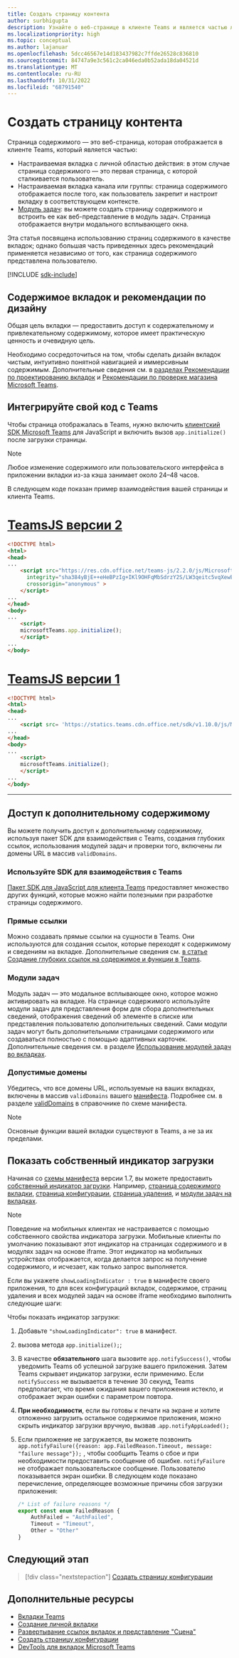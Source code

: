 ```yaml
---
title: Создать страницу контента
author: surbhigupta
description: Узнайте о веб-странице в клиенте Teams и является частью личной, канала или настраиваемой вкладки группы. Создайте страницу содержимого и вставьте ее в виде веб-представления в модуль задач.
ms.localizationpriority: high
ms.topic: conceptual
ms.author: lajanuar
ms.openlocfilehash: 5dcc46567e14d183437982c7ffde26528c836810
ms.sourcegitcommit: 84747a9e3c561c2ca046eda0b52ada18da04521d
ms.translationtype: MT
ms.contentlocale: ru-RU
ms.lasthandoff: 10/31/2022
ms.locfileid: "68791540"
---
```

# <a name="create-a-content-page"></a>Создать страницу контента

Страница содержимого — это веб-страница, которая отображается в клиенте Teams, который является частью:

* Настраиваемая вкладка с личной областью действия: в этом случае страница содержимого — это первая страница, с которой сталкивается пользователь.
* Настраиваемая вкладка канала или группы: страница содержимого отображается после того, как пользователь закрепит и настроит вкладку в соответствующем контексте.
* [Модуль задач](~/task-modules-and-cards/what-are-task-modules.md): вы можете создать страницу содержимого и встроить ее как веб-представление в модуль задач. Страница отображается внутри модального всплывающего окна.

Эта статья посвящена использованию страниц содержимого в качестве вкладок; однако большая часть приведенных здесь рекомендаций применяется независимо от того, как страница содержимого представлена пользователю.

[!INCLUDE [sdk-include](~/includes/sdk-include.md)]

## <a name="tab-content-and-design-guidelines"></a>Содержимое вкладок и рекомендации по дизайну

Общая цель вкладки — предоставить доступ к содержательному и привлекательному содержимому, которое имеет практическую ценность и очевидную цель.

Необходимо сосредоточиться на том, чтобы сделать дизайн вкладок чистым, интуитивно понятной навигацией и иммерсивным содержимым. Дополнительные сведения см. в [разделах Рекомендации по проектированию вкладок](~/tabs/design/tabs.md) и [Рекомендации по проверке магазина Microsoft Teams](~/concepts/deploy-and-publish/appsource/prepare/teams-store-validation-guidelines.md).

## <a name="integrate-your-code-with-teams"></a>Интегрируйте свой код с Teams

Чтобы страница отображалась в Teams, нужно включить [клиентский SDK Microsoft Teams](/javascript/api/overview/msteams-client?view=msteams-client-js-latest&preserve-view=true) для JavaScript и включить вызов `app.initialize()` после загрузки страницы.

> [!NOTE]
> Любое изменение содержимого или пользовательского интерфейса в приложении вкладки из-за кэша занимает около 24–48 часов.

В следующем коде показан пример взаимодействия вашей страницы и клиента Teams.

# <a name="teamsjs-v2"></a>[TeamsJS версии 2](#tab/teamsjs-v2)

```html
<!DOCTYPE html>
<html>
<head>
...
    <script src="https://res.cdn.office.net/teams-js/2.2.0/js/MicrosoftTeams.min.js" 
      integrity="sha384yBjE++eHeBPzIg+IKl9OHFqMbSdrzY2S/LW3qeitc5vqXewEYRWegByWzBN/chRh" 
      crossorigin="anonymous" >
    </script>
...
</head>
<body>
...
    <script>
    microsoftTeams.app.initialize();
    </script>
...
</body>
```

# <a name="teamsjs-v1"></a>[TeamsJS версии 1](#tab/teamsjs-v1)

```html
<!DOCTYPE html>
<html>
<head>
...
    <script src= 'https://statics.teams.cdn.office.net/sdk/v1.10.0/js/MicrosoftTeams.min.js'></script>
...
</head>
<body>
...
    <script>
    microsoftTeams.initialize();
    </script>
...
</body>
```

***

## <a name="access-additional-content"></a>Доступ к дополнительному содержимому

Вы можете получить доступ к дополнительному содержимому, используя пакет SDK для взаимодействия с Teams, создания глубоких ссылок, использования модулей задач и проверки того, включены ли домены URL в массив `validDomains`.

### <a name="use-the-sdk-to-interact-with-teams"></a>Используйте SDK для взаимодействия с Teams

[Пакет SDK для JavaScript для клиента Teams](~/tabs/how-to/using-teams-client-sdk.md) предоставляет множество других функций, которые можно найти полезными при разработке страницы содержимого.

### <a name="deep-links"></a>Прямые ссылки

Можно создавать прямые ссылки на сущности в Teams. Они используются для создания ссылок, которые переходят к содержимому и сведениям на вкладке. Дополнительные сведения см. [в статье Создание глубоких ссылок на содержимое и функции в Teams](~/concepts/build-and-test/deep-links.md).

### <a name="task-modules"></a>Модули задач

Модуль задач — это модальное всплывающее окно, которое можно активировать на вкладке. На странице содержимого используйте модули задач для представления форм для сбора дополнительных сведений, отображения сведений об элементе в списке или представления пользователю дополнительных сведений. Сами модули задач могут быть дополнительными страницами содержимого или создаваться полностью с помощью адаптивных карточек. Дополнительные сведения см. в разделе [Использование модулей задач во вкладках](~/task-modules-and-cards/task-modules/task-modules-tabs.md).

### <a name="valid-domains"></a>Допустимые домены

Убедитесь, что все домены URL, используемые на ваших вкладках, включены в массив `validDomains` вашего [манифеста](~/concepts/build-and-test/apps-package.md). Подробнее см. в разделе [validDomains](~/resources/schema/manifest-schema.md#validdomains) в справочнике по схеме манифеста.

> [!NOTE]
> Основные функции вашей вкладки существуют в Teams, а не за их пределами.

## <a name="show-a-native-loading-indicator"></a>Показать собственный индикатор загрузки

Начиная со [схемы манифеста](../../../resources/schema/manifest-schema.md) версии 1.7, вы можете предоставить [собственный индикатор загрузки](../../../resources/schema/manifest-schema.md#showloadingindicator). Например, [страница содержимого вкладки](#integrate-your-code-with-teams), [страница конфигурации](configuration-page.md), [страница удаления](removal-page.md), и [модули задач на вкладках](../../../task-modules-and-cards/task-modules/task-modules-tabs.md).

> [!NOTE]
>
> Поведение на мобильных клиентах не настраивается с помощью собственного свойства индикатора загрузки. Мобильные клиенты по умолчанию показывают этот индикатор на страницах содержимого и в модулях задач на основе iframe. Этот индикатор на мобильных устройствах отображается, когда делается запрос на получение содержимого, и исчезает, как только запрос выполняется.

Если вы укажете `showLoadingIndicator : true` в манифесте своего приложения, то для всех конфигураций вкладок, содержимое, страниц удаления и всех модулей задач на основе iframe необходимо выполнить следующие шаги:

Чтобы показать индикатор загрузки:

1. Добавьте `"showLoadingIndicator": true` в манифест.
1. вызова метода `app.initialize();`;
1. В качестве **обязательного** шага вызовите `app.notifySuccess()`, чтобы уведомить Teams об успешной загрузке вашего приложения. Затем Teams скрывает индикатор загрузки, если применимо. Если `notifySuccess`  не вызывается в течение 30 секунд, Teams предполагает, что время ожидания вашего приложения истекло, и отображает экран ошибки с параметром повтора.
1. **При необходимости**, если вы готовы к печати на экране и хотите отложенно загрузить остальное содержимое приложения, можно скрыть индикатор загрузки вручную, вызвав .`app.notifyAppLoaded();`
1. Если приложение не загружается, вы можете позвонить `app.notifyFailure({reason: app.FailedReason.Timeout, message: "failure message"});` , чтобы сообщить Teams о сбое и при необходимости предоставить сообщение об ошибке. `notifyFailure` не отображает пользовательское сообщение. Пользователю показывается экран ошибки. В следующем коде показано перечисление, определяющее возможные причины сбоя загрузки приложения:

    ```typescript
    /* List of failure reasons */
    export const enum FailedReason {
        AuthFailed = "AuthFailed",
        Timeout = "Timeout",
        Other = "Other"
    }
    ```

## <a name="next-step"></a>Следующий этап

> [!div class="nextstepaction"]
> [Создать страницу конфигурации](~/tabs/how-to/create-tab-pages/configuration-page.md)

## <a name="see-also"></a>Дополнительные ресурсы

* [Вкладки Teams](~/tabs/what-are-tabs.md)
* [Создание личной вкладки](~/tabs/how-to/create-personal-tab.md)
* [Развертывание ссылок вкладок и представление "Сцена"](~/tabs/tabs-link-unfurling.md)
* [Создать страницу конфигурации](~/tabs/how-to/create-tab-pages/configuration-page.md)
* [DevTools для вкладок Microsoft Teams](~/tabs/how-to/developer-tools.md)
